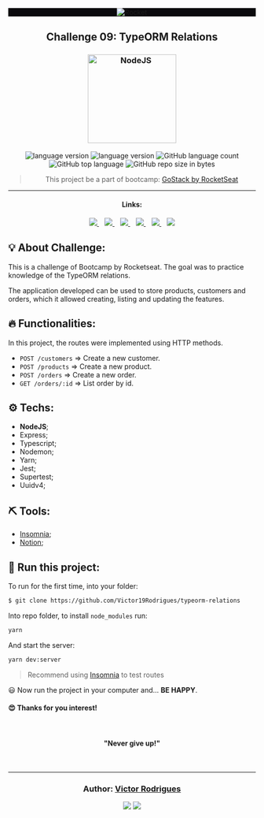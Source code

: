 <div align="center" style="background-color:#0B0A0D;">
  <img alt="Rocket" src="https://storage.googleapis.com/golden-wind/bootcamp-gostack/header-desafios.png"
  />
</div>

<h2 align="center">
   Challenge 09: TypeORM Relations
</h2>

<h3 align="center">
  <img alt="NodeJS"
    src="https://arrayoutofindex.files.wordpress.com/2017/06/node.png" width="180px"/>
</h3>

<p align="center">

  <img alt="language version" src="https://img.shields.io/badge/Node-v_12.16.1-339933?logo=node.js">

  <img alt="language version" src="https://img.shields.io/badge/Yarn-v_1.22.4-2C8EBB?logo=Yarn">

  <img alt="GitHub language count" src="https://img.shields.io/github/languages/count/Victor19Rodrigues/typeorm-relations">

  <img alt="GitHub top language" src="https://img.shields.io/github/languages/top/Victor19Rodrigues/typeorm-relations">

  <img alt="GitHub repo size in bytes" src="https://img.shields.io/github/repo-size/Victor19Rodrigues/typeorm-relations">

</p>

<blockquote align="center">
  This project be a part of bootcamp:
    <a href="https://rocketseat.com.br/gostack">
      GoStack by RocketSeat
    </a>
</blockquote>

<hr/>

<h4 align="center">Links:</h4>

<p align="center">

  <a href="#-about-challenge">
    <img src="https://img.shields.io/badge/About_Challenge-a5a5a5"/>
  </a>&nbsp;&nbsp;
  <a href="#-functionalities">
    <img src="https://img.shields.io/badge/Functionalities-a5a5a5"/>
  </a>&nbsp;&nbsp;
  <a href="-techs">
    <img src="https://img.shields.io/badge/Techs-a5a5a5"/>
  </a>&nbsp;&nbsp;
  <a href="#-tools">
    <img src="https://img.shields.io/badge/Tools-a5a5a5"/>
  </a>&nbsp;&nbsp;
  <a href="#-run-this-project">
    <img src="https://img.shields.io/badge/Run_this_project-a5a5a5"/>
  </a>&nbsp;&nbsp;
  <a href="#author-victor-rodrigues">
    <img src="https://img.shields.io/badge/Author-a5a5a5"/>
  </a>

</p>

## 💡 About Challenge:

This is a challenge of Bootcamp by Rocketseat. The goal was to practice knowledge of the TypeORM relations.

The application developed can be used to store products, customers and orders, which it allowed creating, listing and updating the features.

## 🔥 Functionalities:

In this project, the routes were implemented using HTTP methods.
* `POST /customers` => Create a new customer.
* `POST /products` => Create a new product.
* `POST /orders` => Create a new order.
* `GET /orders/:id` => List order by id.

## ⚙️ Techs:

* __NodeJS__;
* Express;
* Typescript;
* Nodemon;
* Yarn;
* Jest;
* Supertest;
* Uuidv4;

## ⛏ Tools:

* [Insomnia](https://insomnia.rest/download/);
* [Notion](https://www.notion.so/?utm_source=google&utm_campaign=brand_alpha&utm_content=row&utm_term=notion&gclid=CjwKCAjw1cX0BRBmEiwAy9tKHs5ggnFG4dmfW38kOuGDTQS1-YjRGg01PuIriv8ftUuAUzeoU7QFFxoCAkIQAvD_BwE);


## 🏁 Run this project:

To run for the first time,
into your folder:

```bash
$ git clone https://github.com/Victor19Rodrigues/typeorm-relations
```

Into repo folder, to install ```node_modules``` run:

```bash
yarn
```

And start the server:

```bash
yarn dev:server
```

> Recommend using [Insomnia](https://insomnia.rest/download/) to test routes

😃 Now run the project in your computer and...
**BE HAPPY**.

<h4>
  😍 Thanks for you interest!
</h4>

<br/>

<h4 align="center">
  "Never give up!"
</h4>

<br/>

---

<h3 align="center">
Author: <a alt="Victor Rodrigues" href="https://github.com/Victor19Rodrigues">Victor Rodrigues</a>
</h3>

<p align="center">

  <a alt="Victor Rodrigues" href="https://www.linkedin.com/in/victor-rodrigues-676563ba/">
    <img src="https://img.shields.io/badge/LinkedIn-Victor_Rodrigues-0077B5?logo=linkedin"/></a>
  <a alt="Victor Rodrigues" href="https://github.com/Victor19Rodrigues ">
  <img src="https://img.shields.io/badge/Victor_Rodrigues-GitHub-000?logo=github"/></a>

</p>

